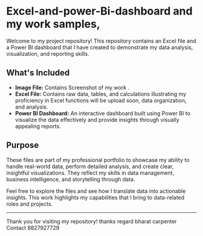 # Excel-and-power-Bi-dashboard and my work samples,
Welcome to my project repository! This repository contains an Excel file and a Power BI dashboard that I have created to demonstrate my data analysis, visualization, and reporting skills.

## What's Included

- **Image File:** Contains Screenshot of my work .
- **Excel File:** Contains raw data, tables, and calculations illustrating my proficiency in Excel functions will be upload soon, data organization, and analysis.
- **Power BI Dashboard:** An interactive dashboard built using Power BI to visualize the data effectively and provide insights through visually appealing reports.

## Purpose

These files are part of my professional portfolio to showcase my ability to handle real-world data, perform detailed analysis, and create clear, insightful visualizations. They reflect my skills in data management, business intelligence, and storytelling through data.

Feel free to explore the files and see how I translate data into actionable insights. This work highlights my capabilities that I bring to data-related roles and projects.

---

Thank you for visiting my repository!
thanks regard bharat carpenter
Contact 8827927729
